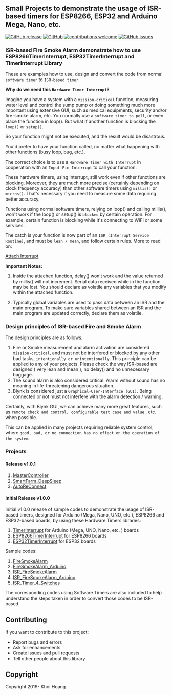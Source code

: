 ## Small Projects to demonstrate the usage of ISR-based timers for ESP8266, ESP32 and Arduino Mega, Nano, etc.

[![GitHub release](https://img.shields.io/github/release/khoih-prog/SmallProjects.svg)](https://github.com/khoih-prog/SmallProjects/releases)
[![GitHub](https://img.shields.io/github/license/mashape/apistatus.svg)](https://github.com/khoih-prog/SmallProjects/blob/master/LICENSE)
[![contributions welcome](https://img.shields.io/badge/contributions-welcome-brightgreen.svg?style=flat)](#Contributing)
[![GitHub issues](https://img.shields.io/github/issues/khoih-prog/SmallProjects.svg)](http://github.com/khoih-prog/SmallProjects/issues)

### ISR-based Fire Smoke Alarm demonstrate how to use ESP8266TimerInterrupt, ESP32TimerInterrupt and TimerInterrupt Library

These are examples how to use, design and convert the code from normal `software timer` to `ISR-based timer`.

**Why do we need this `Hardware Timer Interrupt`?**

Imagine you have a system with a `mission-critical` function, measuring water level and control the sump pump or doing something much more important using extensive GUI, such as medical equipments, security and/or fire-smoke alarm, etc. You normally use a `software timer to poll`, or even place the function in loop(). But what if another function is blocking the `loop()` or `setup()`.

So your function might not be executed, and the result would be disastrous.

You'd prefer to have your function called, no matter what happening with other functions (busy loop, bug, etc.).

The correct choice is to use a `Hardware Timer with Interrupt` in cooperation with an `Input Pin Interrupt` to call your function.

These hardware timers, using interrupt, still work even if other functions are blocking. Moreover, they are much more precise (certainly depending on clock frequency accuracy) than other software timers using `millis()` or `micros()`. That's necessary if you need to measure some data requiring better accuracy.

Functions using normal software timers, relying on loop() and calling millis(), won't work if the loop() or setup() is `blocked` by certain operation. For example, certain function is blocking while it's connecting to WiFi or some services.

The catch is your function is now part of an `ISR (Interrupt Service Routine)`, and must be `lean / mean`, and follow certain rules. More to read on:

[Attach Interrupt](https://www.arduino.cc/reference/en/language/functions/external-interrupts/attachinterrupt/)

**Important Notes:**
1. Inside the attached function, delay() won’t work and the value returned by millis() will not increment. Serial data received while in the function may be lost. You should declare as volatile any variables that you modify within the attached function.

2. Typically global variables are used to pass data between an ISR and the main program. To make sure variables shared between an ISR and the main program are updated correctly, declare them as volatile.

### Design principles of ISR-based Fire and Smoke Alarm

The design principles are as follows:

1. Fire or Smoke measurement and alarm activation are considered `mission-critical`, and must not be interfered or blocked by any other bad tasks, `intentionally or unintentionally`. This principle can be applied to any of your projects. Please check the way ISR-based are designed ( very lean and mean ), no delay() and no unnecessary baggage.
2. The sound alarm is also considered critical. Alarm without sound has no meaning in life-threatening dangerous situation.
3. Blynk is considered just a `Graphical-User-Interface (GUI)`. Being connected or not must not interfere with the alarm detection / warning.

Certainly, with Blynk GUI, we can achieve many more great features, such as `remote check and control, configurable test case and value` , etc. when possible.

This can be applied in many projects requiring reliable system control, where `good, bad, or no connection has no effect on the operation of the system`.

### Projects

#### Release v1.0.1

1. [MasterController](./MasterController)
2. [SmartFarm_DeepSleep](./SmartFarm_DeepSleep)
3. [AutoReConnect](./AutoReConnectp) 

#### Initial Release v1.0.0

Initial v1.0.0 release of sample codes to demonstrate the usage of ISR-based timers, designed for Arduino (Mega, Nano, UNO, etc.), ESP8266 and ESP32-based boards, by using these Hardware Timers libraries:

1. [TimerInterrupt](https://github.com/khoih-prog/TimerInterrupt) for Arduino (Mega, UNO, Nano, etc. ) boards
2. [ESP8266TimerInterrupt](https://github.com/khoih-prog/ESP8266TimerInterrupt) for ESP8266 boards
3. [ESP32TimerInterrupt](https://github.com/khoih-prog/ESP32TimerInterrupt) for ESP32 boards

Sample codes:

1. [FireSmokeAlarm](./FireSmokeAlarm) 
2. [FireSmokeAlarm_Arduino](./FireSmokeAlarm_Arduino)
3. [ISR_FireSmokeAlarm](./ISR_FireSmokeAlarm)
4. [ISR_FireSmokeAlarm_Arduino](./ISR_FireSmokeAlarm_Arduino) 
5. [ISR_Timer_4_Switches](./ISR_Timer_4_Switches)

The corresponding codes using Software Timers are also included to help understand the steps taken in order to convert those codes to be ISR-based.

## Contributing
If you want to contribute to this project:
- Report bugs and errors
- Ask for enhancements
- Create issues and pull requests
- Tell other people about this library

## Copyright
Copyright 2019- Khoi Hoang
